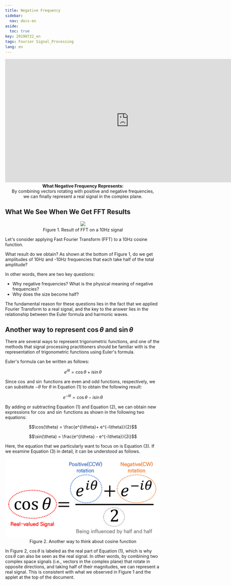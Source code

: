 ```yaml
---
title: Negative Frequency
sidebar:
  nav: docs-en
aside:
  toc: true
key: 20190722_en
tags: Fourier Signal_Processing
lang: en
---
```


<p align="center"><iframe width="800" height="400" src="https://angeloyeo.github.io/p5/2019-07-22-preview_negative_frequency/" frameborder="0"></iframe>
  <br>
  <b>What Negative Frequency Represents:</b>
  <br>
  By combining vectors rotating with positive and negative frequencies,
  <br>
  we can finally represent a real signal in the complex plane.
</p>

## What We See When We Get FFT Results

<p align="center">
  <img width="500" src="https://raw.githubusercontent.com/angeloyeo/angeloyeo.github.io/master/pics/negative_frequency/pic1.png">
  <br>
  Figure 1. Result of FFT on a 10Hz signal
</p>
Let's consider applying Fast Fourier Transform (FFT) to a 10Hz cosine function.

What result do we obtain? As shown at the bottom of Figure 1, do we get amplitudes of 10Hz and -10Hz frequencies that each take half of the total amplitude?

In other words, there are two key questions:

- Why negative frequencies? What is the physical meaning of negative frequencies?
- Why does the size become half?

The fundamental reason for these questions lies in the fact that we applied Fourier Transform to a real signal, and the key to the answer lies in the relationship between the Euler formula and harmonic waves.

## Another way to represent $\cos\theta$ and $\sin\theta$

There are several ways to represent trigonometric functions, and one of the methods that signal processing practitioners should be familiar with is the representation of trigonometric functions using Euler's formula.

Euler's formula can be written as follows:

$$e^{i\theta} = \cos\theta + i \sin\theta$$

Since $\cos$ and $\sin$ functions are even and odd functions, respectively, we can substitute $-\theta$ for $\theta$ in Equation (1) to obtain the following result:

$$e^{-i\theta}=\cos\theta - i\sin\theta$$

By adding or subtracting Equation (1) and Equation (2), we can obtain new expressions for $\cos$ and $\sin$ functions as shown in the following two equations:

$$\cos(\theta) = \frac{e^{i\theta}+ e^{-i\theta}}{2}$$

$$\sin(\theta) = \frac{e^{i\theta} - e^{-i\theta}}{2i}$$

Here, the equation that we particularly want to focus on is Equation (3). If we examine Equation (3) in detail, it can be understood as follows.
<p align = "center">
  <img width = "500" src = "https://raw.githubusercontent.com/angeloyeo/angeloyeo.github.io/master/pics/negative_frequency/pic2_en.png">
  <br>
  Figure 2. Another way to think about cosine function
</p>

In Figure 2, $\cos\theta$ is labeled as the real part of Equation (1), which is why $\cos\theta$ can also be seen as the real signal. In other words, by combining two complex space signals (i.e., vectors in the complex plane) that rotate in opposite directions, and taking half of their magnitudes, we can represent a real signal. This is consistent with what we observed in Figure 1 and the applet at the top of the document.